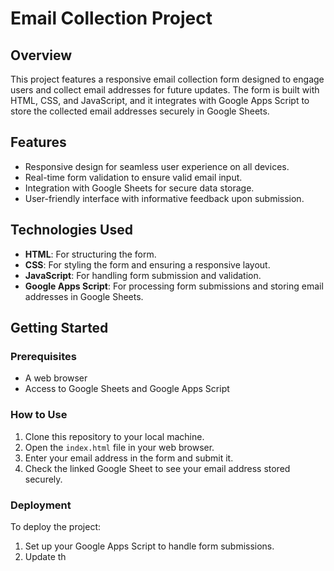 # Email Collection Project

## Overview
This project features a responsive email collection form designed to engage users and collect email addresses for future updates. The form is built with HTML, CSS, and JavaScript, and it integrates with Google Apps Script to store the collected email addresses securely in Google Sheets.

## Features
- Responsive design for seamless user experience on all devices.
- Real-time form validation to ensure valid email input.
- Integration with Google Sheets for secure data storage.
- User-friendly interface with informative feedback upon submission.

## Technologies Used
- **HTML**: For structuring the form.
- **CSS**: For styling the form and ensuring a responsive layout.
- **JavaScript**: For handling form submission and validation.
- **Google Apps Script**: For processing form submissions and storing email addresses in Google Sheets.

## Getting Started

### Prerequisites
- A web browser
- Access to Google Sheets and Google Apps Script

### How to Use
1. Clone this repository to your local machine.
2. Open the `index.html` file in your web browser.
3. Enter your email address in the form and submit it.
4. Check the linked Google Sheet to see your email address stored securely.

### Deployment
To deploy the project:
1. Set up your Google Apps Script to handle form submissions.
2. Update th
